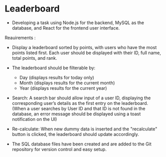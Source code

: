 
# Leaderboard 

- Developing a task using Node.js for the backend, MySQL as the database, and React for the frontend user interface. 

Reauirements : 

- Display a leaderboard sorted by points, with users who have the most points listed first. Each user should be displayed with their ID, full name, total points, and rank.
-  The leaderboard should be filterable by:
    - Day (displays results for today only)
    - Month (displays results for the current month)
    - Year (displays results for the current year)
- Search: A search bar should allow input of a user ID, displaying the corresponding user’s details as the first entry on the leaderboard. (When a user searches by User ID and that ID is not found in the database, an error message should be displayed using a toast notification on the UI)

- Re-calculate: When new dummy data is inserted and the "recalculate" button is clicked, the leaderboard should update accordingly.

- The SQL database files have been created and are added to the Git repository for version control and easy setup.

